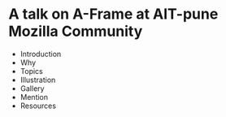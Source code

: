 A talk on A-Frame at AIT-pune Mozilla Community
======================
- Introduction
- Why
- Topics
- Illustration
- Gallery
- Mention
- Resources
